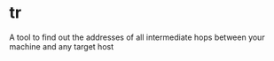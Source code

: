 # tr
A tool to find out the addresses of all intermediate hops between your machine and any target host
